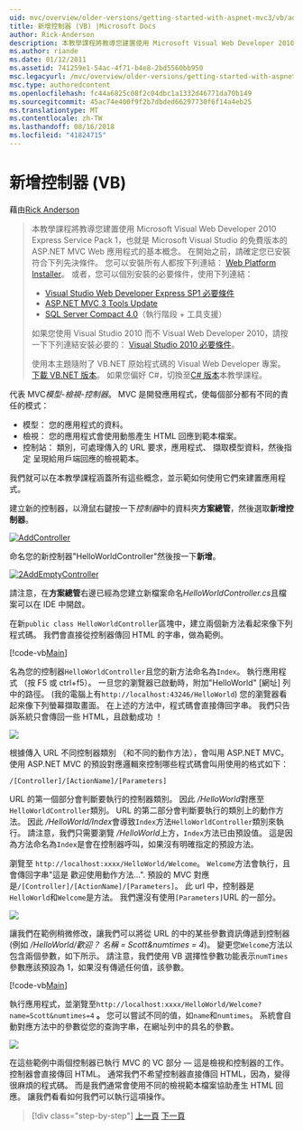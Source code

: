 ```yaml
---
uid: mvc/overview/older-versions/getting-started-with-aspnet-mvc3/vb/adding-a-controller
title: 新增控制器 (VB) |Microsoft Docs
author: Rick-Anderson
description: 本教學課程將教導您建置使用 Microsoft Visual Web Developer 2010 Express Service Pack 1，也就是 ASP.NET MVC Web 應用程式的基本概念...
ms.author: riande
ms.date: 01/12/2011
ms.assetid: 741259e1-54ac-4f71-b4e8-2bd5560bb950
msc.legacyurl: /mvc/overview/older-versions/getting-started-with-aspnet-mvc3/vb/adding-a-controller
msc.type: authoredcontent
ms.openlocfilehash: fc44a6825c08f2c04dbc1a1332d46771da70b149
ms.sourcegitcommit: 45ac74e400f9f2b7dbded66297730f6f14a4eb25
ms.translationtype: MT
ms.contentlocale: zh-TW
ms.lasthandoff: 08/16/2018
ms.locfileid: "41824715"
---
```

<a name="adding-a-controller-vb"></a>新增控制器 (VB)
====================
藉由[Rick Anderson](https://github.com/Rick-Anderson)

> 本教學課程將教導您建置使用 Microsoft Visual Web Developer 2010 Express Service Pack 1，也就是 Microsoft Visual Studio 的免費版本的 ASP.NET MVC Web 應用程式的基本概念。 在開始之前，請確定您已安裝符合下列先決條件。 您可以安裝所有人都按下列連結： [Web Platform Installer](https://www.microsoft.com/web/gallery/install.aspx?appid=VWD2010SP1Pack)。 或者，您可以個別安裝的必要條件，使用下列連結：
> 
> - [Visual Studio Web Developer Express SP1 必要條件](https://www.microsoft.com/web/gallery/install.aspx?appid=VWD2010SP1Pack)
> - [ASP.NET MVC 3 Tools Update](https://www.microsoft.com/web/gallery/install.aspx?appsxml=&amp;appid=MVC3)
> - [SQL Server Compact 4.0](https://www.microsoft.com/web/gallery/install.aspx?appid=SQLCE;SQLCEVSTools_4_0)（執行階段 + 工具支援）
> 
> 如果您使用 Visual Studio 2010 而不 Visual Web Developer 2010，請按一下下列連結安裝必要的： [Visual Studio 2010 必要條件](https://www.microsoft.com/web/gallery/install.aspx?appsxml=&amp;appid=VS2010SP1Pack)。
> 
> 使用本主題隨附了 VB.NET 原始程式碼的 Visual Web Developer 專案。 [下載 VB.NET 版本](https://code.msdn.microsoft.com/Introduction-to-MVC-3-10d1b098)。 如果您偏好 C#，切換至[C# 版本](../cs/adding-a-controller.md)本教學課程。


代表 MVC*模型-檢視-控制器*。 MVC 是開發應用程式，使每個部分都有不同的責任的模式：

- 模型： 您的應用程式的資料。
- 檢視： 您的應用程式會使用動態產生 HTML 回應到範本檔案。
- 控制站： 類別，可處理傳入的 URL 要求，應用程式、 擷取模型資料，然後指定 呈現給用戶端回應的檢視範本。

我們就可以在本教學課程涵蓋所有這些概念，並示範如何使用它們來建置應用程式。

建立新的控制器，以滑鼠右鍵按一下*控制器*中的資料夾**方案總管**，然後選取**新增控制器**。

[![AddController](adding-a-controller/_static/image2.png "AddController")](adding-a-controller/_static/image1.png)

命名您的新控制器&quot;HelloWorldController&quot;然後按一下**新增**。

[![2AddEmptyController](adding-a-controller/_static/image4.png "2AddEmptyController")](adding-a-controller/_static/image3.png)

請注意，在**方案總管**右邊已經為您建立新檔案命名*HelloWorldController.cs*且檔案可以在 IDE 中開啟。

在新`public class HelloWorldController`區塊中，建立兩個新方法看起來像下列程式碼。 我們會直接從控制器傳回 HTML 的字串，做為範例。

[!code-vb[Main](adding-a-controller/samples/sample1.vb)]

名為您的控制器`HelloWorldController`且您的新方法命名為`Index`。 執行應用程式 （按 F5 或 ctrl+f5）。 一旦您的瀏覽器已啟動時，附加&quot;HelloWorld&quot; [網址] 列中的路徑。 (我的電腦上有`http://localhost:43246/HelloWorld`) 您的瀏覽器看起來像下列螢幕擷取畫面。 在上述的方法中，程式碼會直接傳回字串。 我們只告訴系統只會傳回一些 HTML，且啟動成功 ！

![](adding-a-controller/_static/image5.png)

根據傳入 URL 不同控制器類別 （和不同的動作方法），會叫用 ASP.NET MVC。 使用 ASP.NET MVC 的預設對應邏輯來控制哪些程式碼會叫用使用的格式如下：

`/[Controller]/[ActionName]/[Parameters]`

URL 的第一個部分會判斷要執行的控制器類別。 因此 */HelloWorld*對應至`HelloWorldController`類別。 URL 的第二部分會判斷要執行的類別上的動作方法。 因此 */HelloWorld/Index*會導致`Index`方法`HelloWorldController`類別來執行。 請注意，我們只需要瀏覽 */HelloWorld*上方，`Index`方法已由預設值。 這是因為方法命名為`Index`是會在控制器呼叫，如果沒有明確指定的預設方法。

瀏覽至 `http://localhost:xxxx/HelloWorld/Welcome`。 `Welcome`方法會執行，且會傳回字串&quot;這是 歡迎使用動作方法...&quot;. 預設的 MVC 對應是`/[Controller]/[ActionName]/[Parameters]`。 此 url 中，控制器是`HelloWorld`和`Welcome`是方法。 我們還沒有使用`[Parameters]`URL 的一部分。

![](adding-a-controller/_static/image6.png)

讓我們在範例稍微修改，讓我們可以將從 URL 的中的某些參數資訊傳遞到控制器 (例如 */HelloWorld/歡迎？ 名稱 = Scott&amp;numtimes = 4*)。 變更您`Welcome`方法以包含兩個參數，如下所示。 請注意，我們使用 VB 選擇性參數功能表示`numTimes`參數應該預設為 1，如果沒有傳遞任何值，該參數。

[!code-vb[Main](adding-a-controller/samples/sample2.vb)]

執行應用程式，並瀏覽至`http://localhost:xxxx/HelloWorld/Welcome?name=Scott&numtimes=4` **。** 您可以嘗試不同的值，如`name`和`numtimes`。 系統會自動對應方法中的參數從您的查詢字串，在網址列中的具名的參數。

![](adding-a-controller/_static/image7.png)

在這些範例中兩個控制器已執行 MVC 的 VC 部分 — 這是檢視和控制器的工作。 控制器會直接傳回 HTML。 通常我們不希望控制器直接傳回 HTML，因為，變得很麻煩的程式碼。 而是我們通常會使用不同的檢視範本檔案協助產生 HTML 回應。 讓我們看看如何我們可以執行這項操作。

> [!div class="step-by-step"]
> [上一頁](intro-to-aspnet-mvc-3.md)
> [下一頁](adding-a-view.md)
